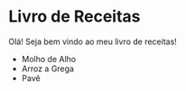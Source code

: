 # Livro de Receitas 

Olá! Seja bem vindo ao meu livro de receitas!

- Molho de Alho
- Arroz a Grega
- Pavê


